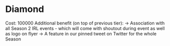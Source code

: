 # Diamond

Cost: 100000
Additional benefit (on top of previous tier): → Association with all Season 2 IRL events - which will come with shoutout during event as well as logo on flyer
→ A feature in our pinned tweet on Twitter for the whole Season